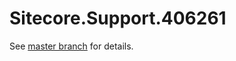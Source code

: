 # Sitecore.Support.406261

See [master branch](https://github.com/sitecoresupport/Sitecore.Support.406261) for details.